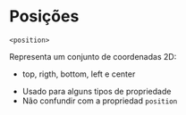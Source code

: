 # Posições

`<position>`

Representa um conjunto de coordenadas 2D:

- top, rigth, bottom, left e center

* Usado para alguns tipos de propriedade
* Não confundir com a propriedad `position`
